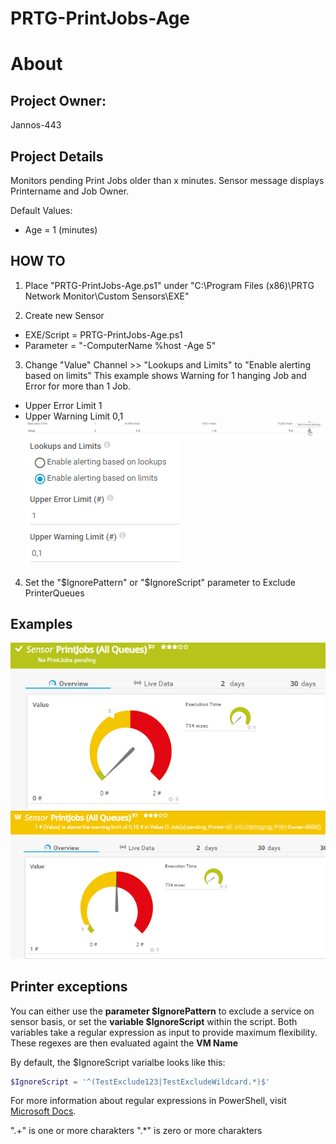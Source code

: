 # PRTG-PrintJobs-Age
# About

## Project Owner:

Jannos-443

## Project Details

Monitors pending Print Jobs older than x minutes.
Sensor message displays Printername and Job Owner.

Default Values:
- Age = 1 (minutes)

## HOW TO

1. Place "PRTG-PrintJobs-Age.ps1" under "C:\Program Files (x86)\PRTG Network Monitor\Custom Sensors\EXE"

2. Create new Sensor 
- EXE/Script = PRTG-PrintJobs-Age.ps1
- Parameter = "-ComputerName %host -Age 5"

3. Change "Value" Channel >> "Lookups and Limits" to "Enable alerting based on limits"
This example shows Warning for 1 hanging Job and Error for more than 1 Job.
- Upper Error Limit 1
- Upper Warning Limit 0,1
![PRTG-PrintJobs-Age](media/Sensor-Limit-Channel.png)
![PRTG-PrintJobs-Age](media/Sensor-Limit.png)

4. Set the "$IgnorePattern" or "$IgnoreScript" parameter to Exclude PrinterQueues

## Examples
![PRTG-PrintJobs-Age](media/Print_Limit_OK.png)
![PRTG-PrintJobs-Age](media/Print_Limit_Warning.png)

Printer exceptions
------------------
You can either use the **parameter $IgnorePattern** to exclude a service on sensor basis, or set the **variable $IgnoreScript** within the script. Both variables take a regular expression as input to provide maximum flexibility. These regexes are then evaluated againt the **VM Name**

By default, the $IgnoreScript varialbe looks like this:

```powershell
$IgnoreScript = '^(TestExclude123|TestExcludeWildcard.*)$'
```

For more information about regular expressions in PowerShell, visit [Microsoft Docs](https://docs.microsoft.com/en-us/powershell/module/microsoft.powershell.core/about/about_regular_expressions).

".+" is one or more charakters
".*" is zero or more charakters
